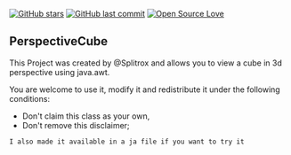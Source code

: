 
[![GitHub stars](https://img.shields.io/github/stars/heroslender/HeroSpawners.svg)](https://github.com/Splitrox/PerspectiveCube/stargazers)
[![GitHub last commit](https://img.shields.io/github/last-commit/Splitrox/PerspectiveCube.svg)](https://github.com/Splitrox/PerspectiveCube/commit)
[![Open Source Love](https://badges.frapsoft.com/os/v1/open-source.svg?v=103)](https://github.com/ellerbrock/open-source-badges/)

## PerspectiveCube

 This Project was created by @Splitrox and allows you to view a cube in 3d perspective using java.awt.
 
 You are welcome to use it, modify it and redistribute it under the following conditions:
 
 * Don't claim this class as your own,
 * Don't remove this disclaimer;

```
I also made it available in a ja file if you want to try it
```
